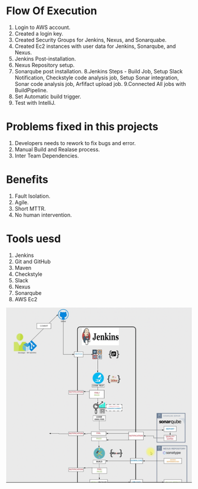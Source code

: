 # Flow Of Execution 
1. Login to AWS account.
2. Created a login key.
3. Created Security Groups for Jenkins, Nexus, and Sonarquabe.
4. Created Ec2 instances with user data for Jenkins, Sonarqube, and Nexus.
5. Jenkins Post-installation.
6. Nexus Repository setup.
7. Sonarqube post installation.
8.Jenkins Steps - Build Job, Setup Slack Notification, Checkstyle code analysis job, Setup Sonar integration, Sonar code analysis job, Arfifact upload job.
9.Connected All jobs with BuildPipeline.
10. Set Automatic build trigger.
11. Test with IntelliJ.

# Problems fixed in this projects
1. Developers needs to rework to fix bugs and error. 
2. Manual Build and Realase process. 
3. Inter Team Dependencies. 

# Benefits 
1. Fault Isolation. 
2. Agile. 
3. Short MTTR. 
4. No human intervention. 

# Tools uesd 
1. Jenkins 
2. Git and GitHub 
3. Maven
4. Checkstyle
5. Slack 
6. Nexus
7. Sonarqube
8. AWS Ec2

![image](Images/image.png)


